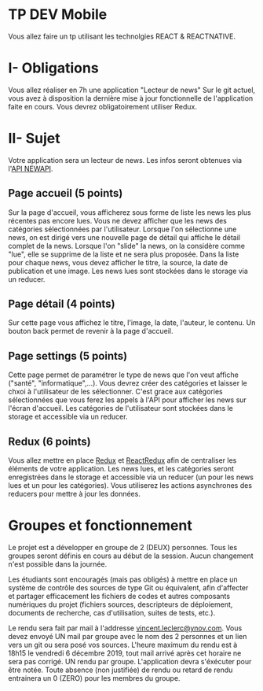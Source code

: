 
# TP DEV Mobile

Vous allez faire un tp utilisant les technolgies REACT & REACTNATIVE.

# I- Obligations
Vous allez réaliser en 7h une application "Lecteur de news"
Sur le git actuel, vous avez à disposition la dernière mise à jour fonctionnelle de l'application faite en cours.
Vous devrez obligatoirement utiliser Redux.

# II- Sujet
Votre application sera un lecteur de news. Les infos seront obtenues via l'[API NEWAPI](https://newsapi.org/).

## Page accueil (5 points)
Sur la page d'accueil, vous afficherez sous forme de liste les news les plus récentes pas encore lues.
Vous ne devez afficher que les news des catégories sélectionnées par l'utilisateur.
Lorsque l'on sélectionne une news, on est dirigé vers une nouvelle page de détail qui affiche le détail complet de la news.
Lorsque l'on "slide" la news, on la considère comme "lue", elle se supprime de la liste et ne sera plus proposée.
Dans la liste pour chaque news, vous devez afficher le titre, la source, la date de publication et une image.
Les news lues sont stockées dans le storage via un reducer.

## Page détail (4 points)
Sur cette page vous affichez le titre, l'image, la date, l'auteur, le contenu.
Un bouton back permet de revenir à la page d'accueil.

## Page settings (5 points)
Cette page permet de paramétrer le type de news que l'on veut affiche ("santé", "informatique",...).
Vous devrez créer des catégories et laisser le chxoi à l'utilisateur de les sélectionner.
C'est grace aux catégories sélectionnées que vous ferez les appels à l'API pour afficher les news sur l'écran d'accueil.
Les catégories de l'utilisateur sont stockées dans le storage et accessible via un reducer.

## Redux (6 points)
Vous allez mettre en place [Redux](https://redux.js.org/) et [ReactRedux](https://react-redux.js.org/) afin de centraliser les éléments de votre application.
Les news lues, et les catégories seront enregistrées dans le storage et accessible via un reducer (un pour les news lues et un pour les catégories).
Vous utiliserez les actions asynchrones des reducers pour mettre à jour les données.

# Groupes et fonctionnement

Le projet est a développer en groupe de 2 (DEUX) personnes.
Tous les groupes seront définis en cours au début de la session. Aucun changement n'est possible dans la journée.

Les étudiants sont encouragés (mais pas obligés) à mettre en place un système de contrôle des sources de type Git ou équivalent, afin d'affecter et partager efficacement les fichiers de codes et autres composants numériques du projet (fichiers sources, descripteurs de déploiement, documents de recherche, cas d'utilisation, suites de tests, etc.).

Le rendu sera fait par mail à l'addresse vincent.leclerc@ynov.com.
Vous devez envoyé UN mail par groupe avec le nom des 2 personnes et un lien vers un git ou sera posé vos sources.
L'heure maximum du rendu est à 18h15 le vendredi 6 décembre 2019, tout mail arrivé après cet horaire ne sera pas corrigé.
UN rendu par groupe.
L'application devra s'éxécuter pour être notée.
Toute absence (non justifiée) de rendu ou retard de rendu entrainera un 0 (ZERO) pour les membres du groupe.

